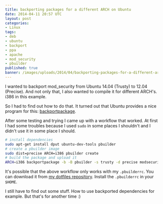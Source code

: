 ```yaml
---
title: backporting packages for a different ARCH on Ubuntu
date: 2014-04-11 20:57 UTC
layout: post
categories:
- Linux
tags:
- deb
- ubuntu
- backport
- ppa
- apache
- mod_security
- pbuilder
published: true
banner: /images/uploads/2014/04/backporting-packages-for-a-different-arch-on-ubuntu.jpg
---
```

I wanted to backport mod_security from Ubuntu 14.04 (Trusty) to 12.04 (Precise).
And not only that, I also wanted to compile it for different ARCH's. i386 in
this example.

So I had to find out how to do that. It turned out that Ubuntu provides a nice
program for this:
[backportpackage](http://manpages.ubuntu.com/manpages/trusty/man1/backportpackage.1.html).

After some testing and trying I came up with a workflow that worked. At first I
had some troubles because I used `sudo` in some places I shouldn't and I didn't
use it in some place I should.

```bash
# install dependencies
sudo apt-get install dput ubuntu-dev-tools pbuilder
# create a pbuilder image
sudo dist=precise ARCH=i386 pbuilder create
# build the package and upload it
ARCH=i386 backportpackage -b -B pbuilder -s trusty -d precise modsecurity-apache -u ppa:leonbo/servers -S ~ppa2
```

It's possible that the above workflow only works with my `.pbuilderrc`. You can
download it from [my dotfiles
repository](https://github.com/LeonB/dotfiles/blob/1b05a455f9fb5739fe0ff1006ffd102c15fab992/.pbuilderrc).
Install the `.pbuilderrc` in your `$HOME`.

I still have to find out some stuff. How to use backported dependencies for
example. But that's for another time :)
